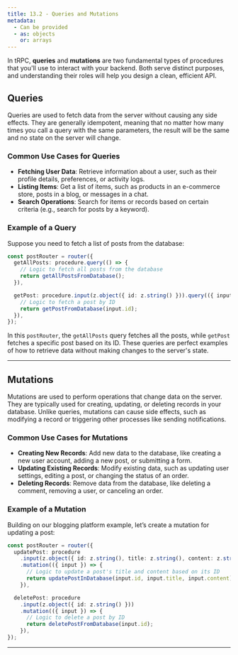 ```yaml
---
title: 13.2 - Queries and Mutations
metadata:
  - Can be provided
  - as: objects
    or: arrays
---
```


In tRPC, **queries** and **mutations** are two fundamental types of procedures that you'll use to interact with your backend. Both serve distinct purposes, and understanding their roles will help you design a clean, efficient API.

## Queries

Queries are used to fetch data from the server without causing any side effects. They are generally idempotent, meaning that no matter how many times you call a query with the same parameters, the result will be the same and no state on the server will change.

### Common Use Cases for Queries

- **Fetching User Data**: Retrieve information about a user, such as their profile details, preferences, or activity logs.
- **Listing Items**: Get a list of items, such as products in an e-commerce store, posts in a blog, or messages in a chat.
- **Search Operations**: Search for items or records based on certain criteria (e.g., search for posts by a keyword).

### Example of a Query

Suppose you need to fetch a list of posts from the database:

```typescript
const postRouter = router({
  getAllPosts: procedure.query(() => {
    // Logic to fetch all posts from the database
    return getAllPostsFromDatabase();
  }),

  getPost: procedure.input(z.object({ id: z.string() })).query(({ input }) => {
    // Logic to fetch a post by ID
    return getPostFromDatabase(input.id);
  }),
});
```

In this `postRouter`, the `getAllPosts` query fetches all the posts, while `getPost` fetches a specific post based on its ID. These queries are perfect examples of how to retrieve data without making changes to the server's state.

---

## Mutations

Mutations are used to perform operations that change data on the server. They are typically used for creating, updating, or deleting records in your database. Unlike queries, mutations can cause side effects, such as modifying a record or triggering other processes like sending notifications.

### Common Use Cases for Mutations

- **Creating New Records**: Add new data to the database, like creating a new user account, adding a new post, or submitting a form.
- **Updating Existing Records**: Modify existing data, such as updating user settings, editing a post, or changing the status of an order.
- **Deleting Records**: Remove data from the database, like deleting a comment, removing a user, or canceling an order.

### Example of a Mutation

Building on our blogging platform example, let’s create a mutation for updating a post:

```typescript
const postRouter = router({
  updatePost: procedure
    .input(z.object({ id: z.string(), title: z.string(), content: z.string() }))
    .mutation(({ input }) => {
      // Logic to update a post's title and content based on its ID
      return updatePostInDatabase(input.id, input.title, input.content);
    }),

  deletePost: procedure
    .input(z.object({ id: z.string() }))
    .mutation(({ input }) => {
      // Logic to delete a post by ID
      return deletePostFromDatabase(input.id);
    }),
});
```

---
